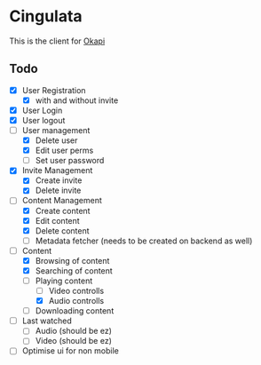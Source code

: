 # Cingulata
This is the client for [Okapi](https://github.com/ffamilyfriendly/okapi)

## Todo
- [X] User Registration
  - [X] with and without invite
- [X] User Login
- [X] User logout
- [ ] User management
  - [X] Delete user
  - [X] Edit user perms
  - [ ] Set user password
- [X] Invite Management
  - [X] Create invite
  - [X] Delete invite
- [ ] Content Management
  - [X] Create content
  - [X] Edit content
  - [X] Delete content
  - [ ] Metadata fetcher (needs to be created on backend as well)
- [ ] Content
  - [X] Browsing of content
  - [X] Searching of content
  - [ ] Playing content
    - [ ] Video controlls
    - [X] Audio controlls
  - [ ] Downloading content
- [ ] Last watched
  - [ ] Audio (should be ez)
  - [ ] Video (should be ez)
- [ ] Optimise ui for non mobile